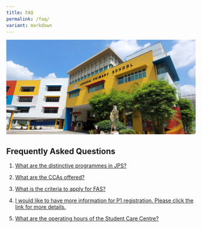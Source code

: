 ```yaml
---
title: FAQ
permalink: /faq/
variant: markdown
---
```

![](/images/JPS_School_Front_Banner.jpg)

Frequently Asked Questions
--------------------------

  

1.  [What are the distinctive programmes in JPS?](/programme/play-jps/)
    
2. <a rel="noopener noreferrer" target="_blank" href="/co-curricular-activity-cca/Co-Curricular-Activity-CCA/"> What are the CCAs offered?</a> 

3.  [What is the criteria to apply for FAS?](/philosophy/GENERAL-INFORMATION/)
    
4.  [I would like to have more information for P1 registration. Please click the link for more details.](https://www.moe.gov.sg/primary/p1-registration)  
    
5.  [What are the operating hours of the Student Care Centre?](/philosophy/GENERAL-INFORMATION/)